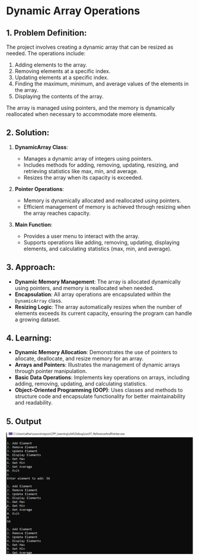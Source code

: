 # Dynamic Array Operations

## 1. Problem Definition:
The project involves creating a dynamic array that can be resized as needed. The operations include:
1. Adding elements to the array.
2. Removing elements at a specific index.
3. Updating elements at a specific index.
4. Finding the maximum, minimum, and average values of the elements in the array.
5. Displaying the contents of the array.

The array is managed using pointers, and the memory is dynamically reallocated when necessary to accommodate more elements.

## 2. Solution:
1. **DynamicArray Class**: 
   - Manages a dynamic array of integers using pointers.
   - Includes methods for adding, removing, updating, resizing, and retrieving statistics like max, min, and average.
   - Resizes the array when its capacity is exceeded.

2. **Pointer Operations**: 
   - Memory is dynamically allocated and reallocated using pointers.
   - Efficient management of memory is achieved through resizing when the array reaches capacity.

3. **Main Function**: 
   - Provides a user menu to interact with the array.
   - Supports operations like adding, removing, updating, displaying elements, and calculating statistics (max, min, and average).

## 3. Approach:
- **Dynamic Memory Management**: The array is allocated dynamically using pointers, and memory is reallocated when needed.
- **Encapsulation**: All array operations are encapsulated within the `DynamicArray` class.
- **Resizing Logic**: The array automatically resizes when the number of elements exceeds its current capacity, ensuring the program can handle a growing dataset.

## 4. Learning:
- **Dynamic Memory Allocation**: Demonstrates the use of pointers to allocate, deallocate, and resize memory for an array.
- **Arrays and Pointers**: Illustrates the management of dynamic arrays through pointer manipulation.
- **Basic Data Operations**: Implements key operations on arrays, including adding, removing, updating, and calculating statistics.
- **Object-Oriented Programming (OOP)**: Uses classes and methods to structure code and encapsulate functionality for better maintainability and readability.

## 5. Output
![alt text](image.png)